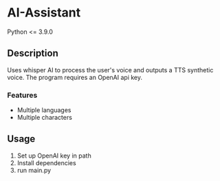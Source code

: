 # AI-Assistant
Python <= 3.9.0  
## Description
Uses whisper AI to process the user's voice and outputs a TTS synthetic voice. The program requires an OpenAI api key.   
### Features
- Multiple languages
- Multiple characters  
## Usage
1. Set up OpenAI key in path
2. Install dependencies
3. run main.py
